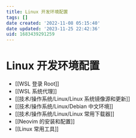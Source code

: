 ```yaml
---
title: Linux 开发环境配置
tags: []
date created: '2022-11-08 05:15:40'
date updated: '2023-11-25 22:42:36'
uid: 1683439291259
---
```


# Linux 开发环境配置

- [[WSL 登录 Root]]
- [[WSL 系统代理]]
- [[技术/操作系统/Linux/Linux 系统镜像源和更新]]
- [[技术/操作系统/Linux/Debian 中文环境]]
- [[技术/操作系统/Linux/Linux 常用下载器]]
- [[Neovim 的安装和配置]]
- [[Linux 常用工具]]
